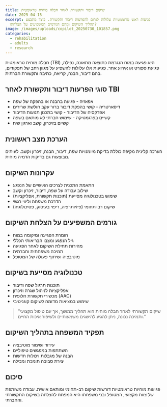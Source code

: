 ```yaml
---
title: שיקום דיבור ותקשורת לאחר חבלה מוחית טראומטית
date: 2025-04-15
excerpt: פגיעות ראש טראומטיות עלולות לגרום להפרעות דיבור ותקשורת. כיצד מתבצע
  תהליך השיקום ומהם הגורמים המשפיעים על הצלחתו?
image: /images/uploads/copilot_20250730_101857.png
categories:
  - rehabilitation
  - adults
  - research
---
```


חבלה מוחית טראומטית (TBI) היא פגיעה במוח הנגרמת כתוצאה מתאונה, נפילה, פגיעת ספורט או אירוע אחר. פגיעות אלו עלולות להשפיע על מגוון רחב של תפקודים, בהם דיבור, הבנה, קריאה, כתיבה ותקשורת חברתית.

## סוגי הפרעות דיבור ותקשורת לאחר TBI

* אפאזיה - פגיעה בהבנה או בהפקה של שפה
* דיסארטריה - קושי בהפקת דיבור ברור עקב חולשת שרירים
* אפרקסיה של הדיבור - קושי בתכנון תנועות הדיבור
* קשיים בפרגמטיקה - שימוש חברתי לא מותאם בשפה
* קשיים בזיכרון, קשב וארגון שיח

## הערכת מצב ראשונית

הערכה קלינית מקיפה כוללת בדיקת מיומנויות שפה, דיבור, הבנה, זיכרון וקשב. לעיתים מבוצעות גם בדיקות הדמיה מוחית.

## עקרונות השיקום

* התאמת התכנית לצרכים האישיים של הנפגע
* שילוב עבודה על שפה, דיבור, זיכרון וקשב
* שימוש בטכנולוגיה מסייעת (תוכנות תקשורת, אפליקציות)
* הדרכת משפחה וליווי רגשי
* שיקום רב-תחומי (פיזיותרפיה, ריפוי בעיסוק, פסיכולוגיה)

## גורמים המשפיעים על הצלחת השיקום

* חומרת הפגיעה ומיקומה במוח
* גיל הנפגע ומצבו הבריאותי הכללי
* מהירות תחילת השיקום לאחר הפגיעה
* תמיכה משפחתית וחברתית
* מוטיבציה ושיתוף פעולה של המטופל

## טכנולוגיה מסייעת בשיקום

* תוכנות תרגול שפה ודיבור
* אפליקציות לניהול שגרה וזיכרון
* מכשירי תקשורת חלופית (AAC)
* שימוש במציאות מדומה לשיקום קוגניטיבי

> "שיקום תקשורתי לאחר חבלה מוחית הוא תהליך ממושך, אך עם טיפול מקצועי ותמיכה נכונה, ניתן להגיע להישגים משמעותיים ולשיפור איכות החיים."

## תפקיד המשפחה בתהליך השיקום

* עידוד ושימור מוטיבציה
* השתתפות במפגשים טיפוליים
* הבנה של מגבלות ויכולות חדשות
* יצירת סביבה תומכת ומכילה

## סיכום

פגיעות מוחיות טראומטיות דורשות שיקום רב-תחומי ומותאם אישית. עבודה משותפת של צוות מקצועי, המטופל ובני משפחתו היא המפתח להצלחה בשיקום התקשורתי והחברתי.
